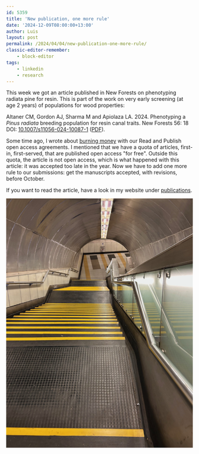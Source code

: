 ```yaml
---
id: 5359
title: 'New publication, one more rule'
date: '2024-12-09T08:00:00+13:00'
author: Luis
layout: post
permalink: /2024/04/04/new-publication-one-more-rule/
classic-editor-remember:
    - block-editor
tags:
    - linkedin
    - research
---
```


This week we got an article published in New Forests on phenotyping radiata pine for resin. This is part of the work on very early screening (at age 2 years) of populations for wood properties:

Altaner CM, Gordon AJ, Sharma M and Apiolaza LA. 2024. Phenotyping a *Pinus radiata* breeding population for resin canal traits. New Forests 56: 18 DOI: [10.1007/s11056-024-10087-1](https://doi.org/10.1007/s11056-024-10087-1) ([PDF](/assets/pdf/altaner_et_al_2024_phenotyping_resin.pdf)).

Some time ago, I wrote about [burning money](/2024/04/04/taylor-francis-made-me-do-it/) with our Read and Publish open access agreements. I mentioned that we have a quota of articles, first-in, first-served, that are published open access "for free". Outside this quota, the article is not open access, which is what happened with this article: it was accepted too late in the year. Now we have to add one more rule to our submissions: get the manuscripts accepted, with revisions, before October.

If you want to read the article, have a look in my website under [publications](/publications).

![The many steps to publication, Santiago](/assets/images/subway_stairs.jpeg)

